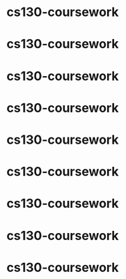 # cs130-coursework
# cs130-coursework
# cs130-coursework
# cs130-coursework
# cs130-coursework
# cs130-coursework
# cs130-coursework
# cs130-coursework
# cs130-coursework
